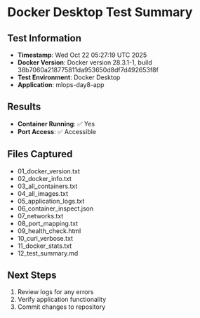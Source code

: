 # Docker Desktop Test Summary

## Test Information
- **Timestamp**: Wed Oct 22 05:27:19 UTC 2025
- **Docker Version**: Docker version 28.3.1-1, build 38b7060a218775811da953650d8df7d492653f8f
- **Test Environment**: Docker Desktop
- **Application**: mlops-day8-app

## Results
- **Container Running**: ✅ Yes
- **Port Access**: ✅ Accessible

## Files Captured
- 01_docker_version.txt
- 02_docker_info.txt
- 03_all_containers.txt
- 04_all_images.txt
- 05_application_logs.txt
- 06_container_inspect.json
- 07_networks.txt
- 08_port_mapping.txt
- 09_health_check.html
- 10_curl_verbose.txt
- 11_docker_stats.txt
- 12_test_summary.md

## Next Steps
1. Review logs for any errors
2. Verify application functionality
3. Commit changes to repository
